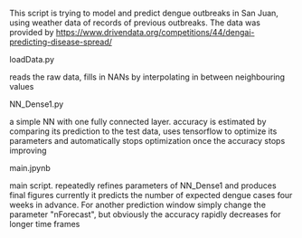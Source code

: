 This script is trying to model and predict dengue outbreaks in San Juan, using weather data of records of previous outbreaks. The data was provided by https://www.drivendata.org/competitions/44/dengai-predicting-disease-spread/


loadData.py

reads the raw data, fills in NANs by interpolating in between neighbouring values


NN_Dense1.py

a simple NN with one fully connected layer. accuracy is estimated by comparing its prediction to the test data, uses tensorflow to optimize its parameters and automatically stops optimization once the accuracy stops improving


main.jpynb  

main script. repeatedly refines parameters of NN_Dense1 and produces final figures currently it predicts the number of expected dengue cases four weeks in advance. For another prediction window simply change the parameter "nForecast", but obviously the accuracy rapidly decreases for longer time frames


